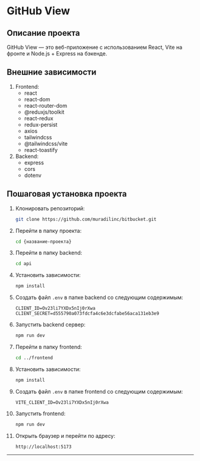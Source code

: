 # GitHub View

## Описание проекта

GitHub View — это веб-приложение с использованием React, Vite на фронте и Node.js + Express на бэкенде.

## Внешние зависимости

1. Frontend:
    - react
    - react-dom
    - react-router-dom
    - @reduxjs/toolkit
    - react-redux
    - redux-persist
    - axios
    - tailwindcss
    - @tailwindcss/vite
    - react-toastify
2. Backend:
    - express
    - cors
    - dotenv

## Пошаговая установка проекта

1. Клонировать репозиторий:

    ```bash
    git clone https://github.com/muradilinc/bitbucket.git
    ```

2. Перейти в папку проекта:

    ```bash
    cd {название-проекта}
    ```

3. Перейти в папку backend:

    ```bash
    cd api
    ```

4. Установить зависимости:

    ```bash
    npm install
    ```

5. Создать файл `.env` в папке backend со следующим содержимым:

    ```env
    CLIENT_ID=Ov23li7YXDx5nIj0rXwa
    CLIENT_SECRET=d555790a073fdcfa4c6e3dcfabe56aca131eb3e9
    ```

6. Запустить backend сервер:

    ```bash
    npm run dev
    ```

7. Перейти в папку frontend:

    ```bash
    cd ../frontend
    ```

8. Установить зависимости:

    ```bash
    npm install
    ```

9. Создать файл `.env` в папке frontend со следующим содержимым:

    ```env
    VITE_CLIENT_ID=Ov23li7YXDx5nIj0rXwa
    ```

10. Запустить frontend:

    ```bash
    npm run dev
    ```

11. Открыть браузер и перейти по адресу:

    ```
    http://localhost:5173
    ```

---

